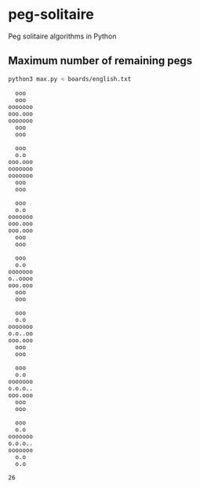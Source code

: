 # peg-solitaire

Peg solitaire algorithms in Python


## Maximum number of remaining pegs

```bash
python3 max.py < boards/english.txt
```

```
  ooo
  ooo
ooooooo
ooo.ooo
ooooooo
  ooo
  ooo

  ooo
  o.o
ooo.ooo
ooooooo
ooooooo
  ooo
  ooo

  ooo
  o.o
ooooooo
ooo.ooo
ooo.ooo
  ooo
  ooo

  ooo
  o.o
ooooooo
o..oooo
ooo.ooo
  ooo
  ooo

  ooo
  o.o
ooooooo
o.o..oo
ooo.ooo
  ooo
  ooo

  ooo
  o.o
ooooooo
o.o.o..
ooo.ooo
  ooo
  ooo

  ooo
  o.o
ooooooo
o.o.o..
ooooooo
  o.o
  o.o

26
```
